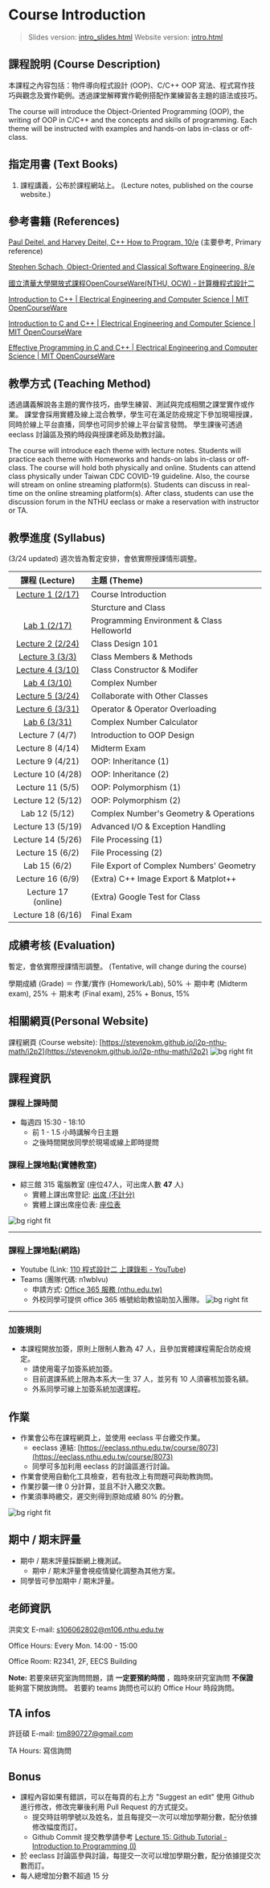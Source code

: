 <!--
marp: true
author: Yi-Wen Hung
theme: default
headingDivider: 2
paginate: true
-->

# Course Introduction
> Slides version: [intro_slides.html](./intro_slides.html)
> Website version: [intro.html](./intro.html)

## 課程說明 (Course Description)

本課程之內容包括：物件導向程式設計 (OOP)、C/C++ OOP 寫法、程式寫作技巧與觀念及實作範例。透過課堂解釋實作範例搭配作業練習各主題的語法或技巧。

The course will introduce the Object-Oriented Programming (OOP), the writing of OOP in C/C++ and the concepts and skills of programming.
Each theme will be instructed with examples and hands-on labs in-class or off-class.

## 指定用書 (Text Books)

1.  課程講義，公布於課程網站上。 (Lecture notes, published on the course website.)

## 參考書籍 (References)

[Paul Deitel, and Harvey Deitel, C++ How to Program, 10/e](https://deitel.com/c-plus-plus-how-to-program-10-e/) (主要參考, Primary reference)

[Stephen Schach, Object-Oriented and Classical Software Engineering, 8/e](https://www.mheducation.com/highered/product/object-oriented-classical-software-engineering-schach/M9780073376189.html)

[國立清華大學開放式課程OpenCourseWare(NTHU, OCW) - 計算機程式設計二](https://ocw.nthu.edu.tw/ocw/index.php?page=course&cid=138)

[Introduction to C++ | Electrical Engineering and Computer Science | MIT OpenCourseWare](https://ocw.mit.edu/courses/electrical-engineering-and-computer-science/6-096-introduction-to-c-january-iap-2011/)

[Introduction to C and C++ | Electrical Engineering and Computer Science | MIT OpenCourseWare](https://ocw.mit.edu/courses/electrical-engineering-and-computer-science/6-s096-introduction-to-c-and-c-january-iap-2013/)

[Effective Programming in C and C++ | Electrical Engineering and Computer Science | MIT OpenCourseWare](https://ocw.mit.edu/courses/electrical-engineering-and-computer-science/6-s096-effective-programming-in-c-and-c-january-iap-2014/index.htm)

## 教學方式 (Teaching Method)

透過講義解說各主題的實作技巧，由學生練習、測試與完成相關之課堂實作或作業。
課堂會採用實體及線上混合教學，學生可在滿足防疫規定下參加現場授課，同時於線上平台直播，同學也可同步於線上平台留言發問。
學生課後可透過 eeclass 討論區及預約時段與授課老師及助教討論。

The course will introduce each theme with lecture notes.
Students will practice each theme with Homeworks and hands-on labs in-class or off-class.
The course will hold both physically and online.
Students can attend class physically under Taiwan CDC COVID-19 guideline.
Also, the course will stream on online streaming platform(s).
Students can discuss in real-time on the online streaming platform(s).
After class, students can use the discussion forum in the NTHU eeclass or make a reservation with instructor or TA.

## 教學進度 (Syllabus)

(3/24 updated) 週次皆為暫定安排，會依實際授課情形調整。

|             課程 (Lecture)              | 主題 (Theme)                               |
| :-------------------------------------: | :----------------------------------------- |
| [Lecture 1 (2/17)](class/lecture1.html) | Course Introduction                        |
|                                         | Sturcture and Class                        |
|   [Lab 1 (2/17)](class/lab/lab1.html)   | Programming Environment & Class Helloworld |
| [Lecture 2 (2/24)](class/lecture2.html) | Class Design 101                           |
| [Lecture 3 (3/3)](class/lecture3.html)  | Class Members & Methods                    |
| [Lecture 4 (3/10)](class/lecture4.html) | Class Constructor & Modifer                |
|  [Lab 4 (3/10)](class/lab/lab4-1.html)  | Complex Number                             |
| [Lecture 5 (3/24)](class/lecture5.html) | Collaborate with Other Classes             |
| [Lecture 6 (3/31)](class/lecture6.html) | Operator & Operator Overloading            |
|  [Lab 6 (3/31)](class/lab/lab6-1.html)  | Complex Number Calculator                  |
|             Lecture 7 (4/7)             | Introduction to OOP Design                 |
|            Lecture 8 (4/14)             | Midterm Exam                               |
|            Lecture 9 (4/21)             | OOP: Inheritance (1)                       |
|            Lecture 10 (4/28)            | OOP: Inheritance (2)                       |
|            Lecture 11 (5/5)             | OOP: Polymorphism (1)                      |
|            Lecture 12 (5/12)            | OOP: Polymorphism (2)                      |
|              Lab 12 (5/12)              | Complex Number's Geometry & Operations     |
|            Lecture 13 (5/19)            | Advanced I/O & Exception Handling          |
|            Lecture 14 (5/26)            | File Processing (1)                        |
|            Lecture 15 (6/2)             | File Processing (2)                        |
|              Lab 15  (6/2)              | File Export of Complex Numbers' Geometry   |
|            Lecture 16 (6/9)             | (Extra) C++ Image Export & Matplot++       |
|           Lecture 17 (online)           | (Extra) Google Test for Class              |
|            Lecture 18 (6/16)            | Final Exam                                 |

## 成績考核 (Evaluation)

暫定，會依實際授課情形調整。 (Tentative, will change during the course)

學期成績 (Grade) ＝ 作業/實作 (Homework/Lab), 50% ＋ 期中考 (Midterm exam), 25% ＋ 期末考 (Final exam), 25% + Bonus, 15%

## 相關網頁(Personal Website)

課程網頁 (Course website): [https://stevenokm.github.io/i2p-nthu-math/i2p2](https://stevenokm.github.io/i2p-nthu-math/i2p2)
![bg right fit](qrcode_stevenokm.github.io.png)

## 課程資訊

### 課程上課時間

* 每週四 15:30 - 18:10
    * 前 1 - 1.5 小時講解今日主題
    * 之後時間開放同學於現場或線上即時提問

### 課程上課地點(實體教室)

* 綜三館 315 電腦教室 (座位47人，可出席人數 **47** 人)
    * 實體上課出席登記: [出席 (不計分)](https://docs.google.com/spreadsheets/d/1U2Dlp3O_LZSHzowlplPGk_7m03Y4vcQKjtO2P1ctjQk/edit#gid=538727748) 
    * 實體上課出席座位表: [座位表](https://docs.google.com/spreadsheets/d/1U2Dlp3O_LZSHzowlplPGk_7m03Y4vcQKjtO2P1ctjQk/edit#gid=0)

![bg right fit](qrcode_docs.google.com.png)

---

### 課程上課地點(網路)

* Youtube (Link: [110 程式設計二 上課錄影 - YouTube](https://youtube.com/playlist?list=PLEpArVdL-rlK5YMN7m6QuuyrnH88N7RfG))
* Teams (團隊代碼: n1wblvu)
    * 申請方式: [Office 365 服務 (nthu.edu.tw)](https://learning.site.nthu.edu.tw/p/412-1319-12292.php?Lang=zh-tw)
    * 外校同學可提供 office 365 帳號給助教協助加入團隊。
![bg right fit](qrcode_www.youtube.com.png)

---

### 加簽規則

* 本課程開放加簽，原則上限制人數為 47 人，且參加實體課程需配合防疫規定。
    * 請使用電子加簽系統加簽。
    * 目前選課系統上限為本系大一生 37 人，並另有 10 人須審核加簽名額。
    * 外系同學可線上加簽系統加選課程。

## 作業

* 作業會公布在課程網頁上，並使用 eeclass 平台繳交作業。
    * eeclass 連結: [https://eeclass.nthu.edu.tw/course/8073](https://eeclass.nthu.edu.tw/course/8073)
    * 同學可多加利用 eeclass 的討論區進行討論。
* 作業會使用自動化工具檢查，若有批改上有問題可與助教詢問。
* 作業抄襲一律 0 分計算，並且不計入繳交次數。
* 作業須準時繳交，遲交則得到原始成績 80% 的分數。

![bg right fit](qrcode_eeclass.nthu.edu.tw.png)

## 期中 / 期末評量

* 期中 / 期末評量採斷網上機測試。
    * 期中 / 期末評量會視疫情變化調整為其他方案。
* 同學皆可參加期中 / 期末評量。

## 老師資訊

洪奕文 E-mail: [s106062802@m106.nthu.edu.tw](mailto:s106062802@m106.nthu.edu.tw)

Office Hours: Every Mon. 14:00 - 15:00

Office Room: R2341, 2F, EECS Building

**Note:** 若要來研究室詢問問題，請 **一定要預約時間** ，臨時來研究室詢問 **不保證** 能夠當下開放詢問。
若要約 teams 詢問也可以約 Office Hour 時段詢問。

## TA infos

許廷碩 E-mail: [tim890727@gmail.com](mailto:tim890727@gmail.com)

TA Hours: 寫信詢問

## Bonus

* 課程內容如果有錯誤，可以在每頁的右上方 "Suggest an edit" 使用 Github 進行修改，修改完畢後利用 Pull Request 的方式提交。
    * 提交時註明學號以及姓名，並且每提交一次可以增加學期分數，配分依據修改幅度而訂。
    * Github Commit 提交教學請參考 [Lecture 15: Github Tutorial - Introduction to Programming (I)](https://stevenokm.github.io/i2p-nthu-math/i2p1/github/lecture_15.html#making-and-committing-changes)
* 於 eeclass 討論區參與討論，每提交一次可以增加學期分數，配分依據提交次數而訂。
* 每人總增加分數不超過 15 分
